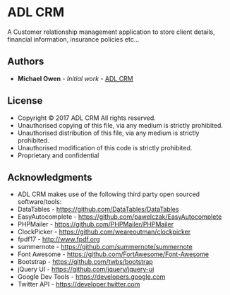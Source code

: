 # ADL CRM

A Customer relationship management application to store client details, financial information, insurance policies etc...

## Authors

* **Michael Owen** - *Initial work* - [ADL CRM](https://github.com/Protogenoi)

## License

 * Copyright © 2017 ADL CRM All rights reserved.
 * Unauthorised copying of this file, via any medium is strictly prohibited.
 * Unauthorised distribution of this file, via any medium is strictly prohibited.
 * Unauthorised modification of this code is strictly prohibited.
 * Proprietary and confidential


## Acknowledgments

 * ADL CRM makes use of the following third party open sourced software/tools:
 *  DataTables - https://github.com/DataTables/DataTables
 *  EasyAutocomplete - https://github.com/pawelczak/EasyAutocomplete
 *  PHPMailer - https://github.com/PHPMailer/PHPMailer
 *  ClockPicker - https://github.com/weareoutman/clockpicker
 *  fpdf17 - http://www.fpdf.org
 *  summernote - https://github.com/summernote/summernote
 *  Font Awesome - https://github.com/FortAwesome/Font-Awesome
 *  Bootstrap - https://github.com/twbs/bootstrap
 *  jQuery UI - https://github.com/jquery/jquery-ui
 *  Google Dev Tools - https://developers.google.com
 *  Twitter API - https://developer.twitter.com
